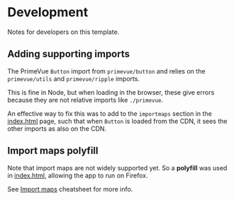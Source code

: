# Development

Notes for developers on this template.


## Adding supporting imports

The PrimeVue `Button` import from `primevue/button` and relies on the `primevue/utils` and `primevue/ripple` imports.

This is fine in Node, but when loading in the browser, these give errors because they are not relative imports like `./primevue`.

An effective way to fix this was to add to the `importmaps` section in the [index.html](/index.html) page, such that when `Button` is loaded from the CDN, it sees the other imports as also on the CDN.


## Import maps polyfill

Note that import maps are not widely supported yet. So a **polyfill** was used in [index.html](/index.html), allowing the app to run on Firefox.

See [Import maps][] cheatsheet for more info.

[Import maps]: https://michaelcurrin.github.io/dev-cheatsheets/cheatsheets/javascript/general/modules/import-maps.html
